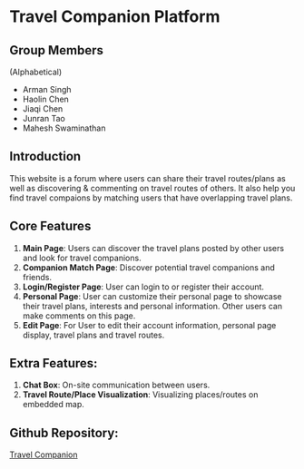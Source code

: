 # **Travel Companion Platform**

## Group Members
(Alphabetical)
- Arman Singh
- Haolin Chen
- Jiaqi Chen
- Junran Tao
- Mahesh Swaminathan


## Introduction

This website is a forum where users can share their travel routes/plans
as well as discovering & commenting on travel routes of others. It also 
help you find travel compaions by matching users that have overlapping 
travel plans.


## Core Features
1. **Main Page**: Users can discover the travel plans posted by other users 
and look for travel companions.
2. **Companion Match Page**: Discover potential travel companions and friends.
3. **Login/Register Page**: User can login to or register their account.
4. **Personal Page**: User can customize their personal page to showcase 
their travel plans, interests and personal information. Other users can make 
comments on this page.
5. **Edit Page**: For User to edit their account information, personal page 
display, travel plans and travel routes.

## Extra Features:
1. **Chat Box**: On-site communication between users.
2. **Travel Route/Place Visualization**: Visualizing places/routes on embedded map.


## Github Repository:
[Travel Companion](https://github.com/TOXXXX/TravelCompanion/upload/main)